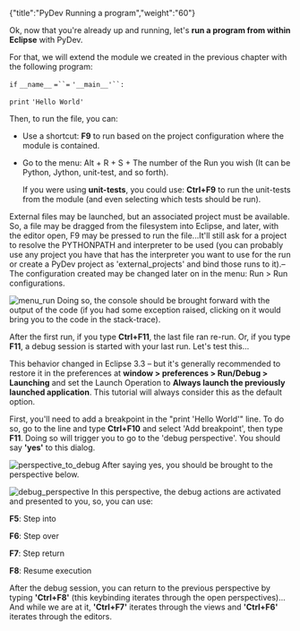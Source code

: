 {"title":"PyDev Running a program","weight":"60"}

Ok, now that you're already up and running, let's **run a program from within Eclipse** with PyDev.

For that, we will extend the module we created in the previous chapter with the following program:

`if` `__name__` `=``=`  `'__main__'``:`

`print`  `'Hello World'`

Then, to run the file, you can:

* Use a shortcut: **F9** to run based on the project configuration where the module is contained.

* Go to the menu: Alt + R + S + The number of the Run you wish (It can be Python, Jython, unit-test, and so forth).

  If you were using **unit-tests**, you could use: **Ctrl+F9** to run the unit-tests from the module (and even selecting which tests should be run).


External files may be launched, but an associated project must be available. So, a file may be dragged from the filesystem into Eclipse, and later, with the editor open, F9 may be pressed to run the file...It'll still ask for a project to resolve the PYTHONPATH and interpreter to be used (you can probably use any project you have that has the interpreter you want to use for the run or create a PyDev project as 'external\_projects' and bind those runs to it).– The configuration created may be changed later on in the menu: Run > Run configurations.

![menu_run](/Images/appc/pydev.org/images/menu_run.png)
Doing so, the console should be brought forward with the output of the code (if you had some exception raised, clicking on it would bring you to the code in the stack-trace).

After the first run, if you type **Ctrl+F11**, the last file ran re-run. Or, if you type **F11**, a debug session is started with your last run. Let's test this...

This behavior changed in Eclipse 3.3 – but it's generally recommended to restore it in the preferences at **window > preferences > Run/Debug > Launching** and set the Launch Operation to **Always launch the previously launched application**. This tutorial will always consider this as the default option.

First, you'll need to add a breakpoint in the "print 'Hello World'" line. To do so, go to the line and type **Ctrl+F10** and select 'Add breakpoint', then type **F11**. Doing so will trigger you to go to the 'debug perspective'. You should say **'yes'** to this dialog.

![perspective_to_debug](/Images/appc/pydev.org/images/perspective_to_debug.png)
After saying yes, you should be brought to the perspective below.

![debug_perspective](/Images/appc/pydev.org/images/debug_perspective.png)
In this perspective, the debug actions are activated and presented to you, so, you can use:

**F5**: Step into

**F6**: Step over

**F7**: Step return

**F8**: Resume execution

After the debug session, you can return to the previous perspective by typing **'Ctrl+F8'** (this keybinding iterates through the open perspectives)... And while we are at it, **'Ctrl+F7'** iterates through the views and **'Ctrl+F6'** iterates through the editors.
